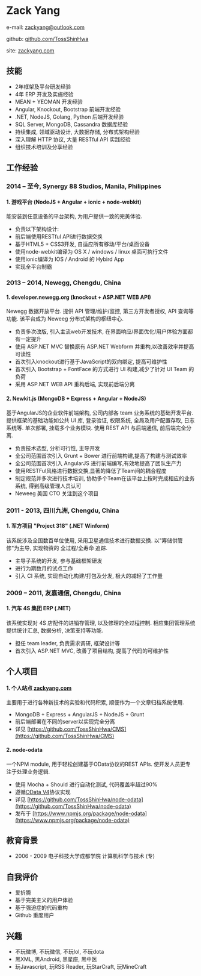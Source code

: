 # Zack Yange-mail: [zackyang@outlook.com](mailto:zackyang@outlook.com)github: [github.com/TossShinHwa](https://github.com/TossShinHwa)site: [zackyang.com](https://zackyang.com)## 技能* 2年框架及平台研发经验* 4年 ERP 开发及实施经验* MEAN + YEOMAN 开发经验* Angular, Knockout, Bootstrap 前端开发经验* .NET, NodeJS, Golang, Python 后端开发经验* SQL Server, MongoDB, Cassandra 数据库经验* 持续集成, 领域驱动设计, 大数据存储, 分布式架构经验* 深入理解 HTTP 协议, 大量 RESTful API 实践经验* 组织技术培训及分享经验## 工作经验### 2014 – 至今, Synergy 88 Studios, Manila, Philippines#### 1. 游戏平台 (NodeJS + Angular + ionic + node-webkit)能安装到任意设备的平台架构, 为用户提供一致的完美体验.* 负责以下架构设计:* 前后端使用RESTful API进行数据交换* 基于HTML5 + CSS3开发, 自适应所有移动/平台/桌面设备
* 使用node-webkit编译为 OS X / windows / linux 桌面可执行文件
* 使用ionic编译为 IOS / Android 的 Hybird App
* 实现全平台制霸### 2013 – 2014, Newegg, Chengdu, China
#### 1. developer.newegg.org (knockout + ASP.NET WEB API)
Newegg 数据开放平台. 提供 API 管理/维护/监控, 第三方开发者授权, API 查询等功能. 该平台成为 Neweeg 分布式架构的枢纽中心.
* 负责多次改版, 引入主流web开发技术, 在界面响应/界面优化/用户体验方面都有一定提升* 使用 ASP.NET MVC 替换原有 ASP.NET Webform 并重构,以改善效率并提高可读性* 首次引入knockout进行基于JavaScript的双向绑定, 提高可维护性* 首次引入 Bootstrap + FontFace 的方式进行 UI 构建,减少了针对 UI Team 的负荷* 采用 ASP.NET WEB API 重构后端, 实现前后端分离
#### 2. Newkit.js (MongoDB + Express + Angular + NodeJS)基于AngularJS的企业软件前端架构, 公司内部各 team 业务系统的基础开发平台. 提供框架的基础功能如公共 UI 库, 登录验证, 权限系统, 全局及用户配置存取, 日志系统等. 单次部署, 挂载多个业务模块. 使用 REST API 与后端通信, 前后端完全分离.* 负责技术选型, 分析可行性, 主导开发* 全公司范围首次引入 Grunt + Bower 进行前端构建,提高了构建与测试效率* 全公司范围首次引入 AngularJS 进行前端编写,有效地提高了团队生产力* 使用RESTFul风格进行数据交换,显著的降低了Team间的耦合程度* 制定规范并多次进行技术培训, 协助多个Team在该平台上按时完成相应的业务系统, 得到高级管理人员认可* Neweeg 美国 CTO 关注到这个项目
### 2011 - 2013, 四川九洲, Chengdu, China
#### 1. 军方项目 "Project 318" (.NET Winform)
该系统涉及全国数百单位使用, 采用卫星通信技术进行数据交换. 以"筹储供管修"为主导, 实现物资的 全过程/全寿命 追踪.* 主导子系统的开发, 参与基础框架研发* 进行为期数月的试点工作* 引入 CI 系统, 实现自动化构建/打包及分发, 极大的减轻了工作量### 2009 – 2011, 友嘉通信, Chengdu, China
#### 1. 汽车 4S 集团 ERP (.NET)该系统实现对 4S 店配件的进销存管理, 以及修理的全过程控制. 相应集团管理系统提供统计汇总, 数据分析, 决策支持等功能.
* 担任 team leader, 负责需求调研, 框架设计等* 首次引入 ASP.NET MVC, 改善了项目结构, 提高了代码的可维护性## 个人项目
#### 1. 个人站点 [zackyang.com](http://zackyang.com)
主要用于进行各种新技术的实验和代码积累, 顺便作为一个文章归档系统使用.

* MongoDB + Express + AngularJS + NodeJS + Grunt
* 前后端部署在不同的server以实现完全分离* 详见 [https://github.com/TossShinHwa/CMS](https://github.com/TossShinHwa/CMS)
#### 2. node-odata 一个NPM module, 用于轻松创建基于OData协议的REST APIs. 使开发人员更专注于处理业务逻辑.* 使用 Mocha + Should 进行自动化测试, 代码覆盖率超过90%
* 遵循[OData V4](http://docs.oasis-open.org/odata/odata/v4.0/os/part1-protocol/odata-v4.0-os-part1-protocol.html)协议实现* 详见 [https://github.com/TossShinHwa/node-odata](https://github.com/TossShinHwa/node-odata)
* 发布于 [https://www.npmjs.org/package/node-odata](https://www.npmjs.org/package/node-odata)## 教育背景* 2006 - 2009 电子科技大学成都学院 计算机科学与技术 (专)## 自我评价* 爱折腾
* 基于完美主义的用户体验* 基于强迫症的代码重构* Github 重度用户
## 兴趣

* 不玩微博, 不玩微信, 不玩lol, 不玩dota* 黑XML, 黑Android, 黑星座, 黑中医* 玩Javascript, 玩RSS Reader, 玩StarCraft, 玩MineCraft